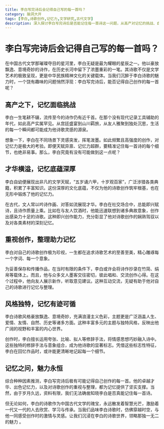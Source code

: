 ```yaml
---
title: 李白写完诗后会记得自己写的每一首吗？
category: 脑洞大开
tags: [李白,诗歌创作,记忆力,文学研究,古代文学]
description: 深入探讨李白写完诗后是否能记住每一首诗这一问题，从高产对记忆的挑战、自身才华与记忆底蕴、对创作的重视及整理、诗歌风格特点等多方面进行分析推测，带您领略李白诗歌背后的趣味文学话题。
---
```

# 李白写完诗后会记得自己写的每一首吗？
在中国古代文学那璀璨夺目的星河里，李白无疑是最为耀眼的星辰之一。他以豪放飘逸、意境奇妙的诗作，在历史长河中留下了浓墨重彩的一笔。其诗歌不仅是文学艺术的极致呈现，更是中华民族精神文化的关键载体。当我们沉醉于李白诗歌的魅力时，一个饶有趣味的问题悄然浮现：李白写完诗后，能否记得自己创作的每一首呢？

## 高产之下，记忆面临挑战
李白一生笔耕不辍，流传至今的诗作仍有近千首。在那个没有现代记录工具辅助的年代，如此高产实属罕见。从宫廷盛宴到山川羁旅，从友人雅聚到独处沉思，生活的每一个瞬间都可能成为他诗歌灵感的源泉。

想象一下，李白在不同场景下灵感突发，挥笔泼墨。如此频繁且高强度的创作，对记忆力是极大的考验。即便天赋异禀、记忆力超群，要精准记住每一首诗的每个细节，也绝非易事。那么，李白究竟有没有可能做到这一点呢？

## 才华横溢，记忆底蕴深厚
李白自幼便展现出非凡的文学天赋，“五岁诵六甲，十岁观百家”，广泛涉猎各类典籍，积累了丰富知识。这份深厚的文化底蕴，不仅为他的诗歌创作筑牢根基，也在无形中锻炼了他的记忆力。

在古代，文人常以吟诗作画、对答如流展现才华。李白在社交场合中，总能即兴赋诗，且诗作质量上乘。比如在与友人饮酒时，他能迅速联想到诸多典故意象，创作出感染力十足的诗歌。这种即兴创作能力，充分彰显了他对诗歌创作的娴熟驾驭以及对各类素材的深刻记忆。

## 重视创作，整理助力记忆
李白对自己的诗歌创作极为珍视，一生都在追求诗歌艺术的至善至美，精心雕琢每一个字词、每一个意象。

为妥善保存和传播作品，在当时有限的条件下，李白或许会将诗作抄录在竹简、绢帛等载体上。而且，他与众多文人墨客交往密切，彼此唱和、交流创作心得。在这个过程中，他向友人展示新作，听取意见建议。这种互动交流，无疑有助于他对自己的诗歌进行记忆与整理。

## 风格独特，记忆有迹可循
李白诗歌风格豪放飘逸、意境奇妙，充满浪漫主义色彩，主题更是广泛涵盖人生、爱情、友情、自然、历史等诸多方面。这种丰富多元的主题与独特风格，反映出他广阔的视野和丰富的内心世界。

创作时，李白擅长运用夸张、比喻、拟人等修辞手法，将情感思想巧妙融入诗中。这些独特的修辞手法与意象组合，成为他诗歌的显著标志。凭借这些标志性特征，李白在回忆作品时，或许能更清晰地记起每一个细节。

## 记忆之问，魅力永恒
综合种种因素推测，李白写完诗后极有可能记得自己创作的每一首。他的卓越才华、出色记忆力，以及对诗歌创作的重视与整理，都为记忆提供了坚实支撑。当然，由于岁月久远，资料有限，我们无法确凿知晓李白是否真能记住每一首诗。

但无论如何，李白的诗歌作为中国古代文学的瑰宝，永远散发着智慧光芒，激励着一代又一代的人去欣赏、学习与传承。当我们品味李白诗歌时，仿佛穿越时空，与他一同感受创作时的激情与灵感。让我们沉浸在李白的诗歌世界，领略那独一无二的魅力 。